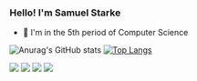 ### Hello! I'm Samuel Starke

- 🌱 I'm in the 5th period of Computer Science

![Anurag's GitHub stats](https://github-readme-stats.vercel.app/api?username=Starkezin&show_icons=true&theme=dark)
[![Top Langs](https://github-readme-stats.vercel.app/api/top-langs/?username=Starkezin&layout=compact&theme=dark)](https://github.com/anuraghazra/github-readme-stats)

<div> 
  
  <a href="https://instagram.com/samuel_starke/" target="_blank"><img src="https://img.shields.io/badge/-Instagram-%23E4405F?style=for-the-badge&logo=instagram&logoColor=white" target="_blank"></a>
 	<a href="https://www.twitch.tv/samuel_starke" target="_blank"><img src="https://img.shields.io/badge/Twitch-9146FF?style=for-the-badge&logo=twitch&logoColor=white" target="_blank"></a>
  <a href = "mailto:samuel-starke@hotmail.com"><img src="https://img.shields.io/badge/Microsoft_Outlook-0078D4?style=for-the-badge&logo=microsoft-outlook&logoColor=white" target="_blank"></a>
  <a href="https://www.linkedin.com/in/samuel-starke-a74415242/" target="_blank"><img src="https://img.shields.io/badge/-LinkedIn-%230077B5?style=for-the-badge&logo=linkedin&logoColor=white" target="_blank"></a> 
  
</div>
